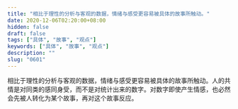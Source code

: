 ```yaml
---
title: "相比于理性的分析与客观的数据，情绪与感受更容易被具体的故事所触动。"
date: 2020-12-06T02:20:00+08:00
hidden: false
draft: false
tags: ["具体", "故事", "观点"]
keywords: ["具体", "故事", "观点"]
description: ""
slug: "0601"
---
```


相比于理性的分析与客观的数据，情绪与感受更容易被具体的故事所触动。人的共情是对同类的感同身受，而不是对统计出来的数字。对数字即使产生情感，也必然会先被人转化为某个故事，再对这个故事反应。